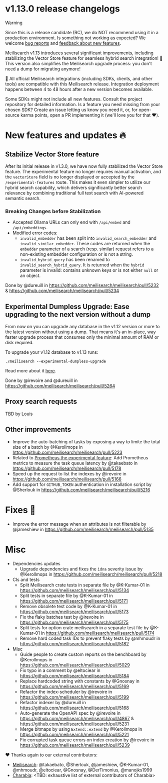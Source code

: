 # v1.13.0 release changelogs

<!-- The following line should ONLY be put PRE-release changelogs -->
> [!WARNING]
> Since this is a release candidate (RC), we do NOT recommend using it in a production environment. Is something not working as expected? We welcome [bug reports](https://github.com/meilisearch/meilisearch/issues/new/choose) and [feedback about new features](https://github.com/meilisearch/product/discussions).

Meilisearch v1.13 introduces several significant improvements, including stabilizing the Vector Store feature for seamless hybrid search integration! 🎉 This version also simplifies the Meilisearch upgrade process: you don't need a dump for migrating anymore!

<!-- The following lines should NOT be put in the PRE-release changelogs -->
🧰 All official Meilisearch integrations (including SDKs, clients, and other tools) are compatible with this Meilisearch release. Integration deployment happens between 4 to 48 hours after a new version becomes available.

<!-- The following lines should NOT be put in the PRE-release changelogs -->
Some SDKs might not include all new features. Consult the project repository for detailed information. Is a feature you need missing from your chosen SDK? Create an issue letting us know you need it, or, for open-source karma points, open a PR implementing it (we'll love you for that ❤️).

# New features and updates 🔥

## Stabilize Vector Store feature

After its initial release in v1.3.0, we have now fully stabilized the Vector Store feature. The experimental feature no longer requires manual activation, and the `vectorStore` field is no longer displayed or accepted by the `/experimental-features` route. This makes it even simpler to utilize our hybrid search capability, which delivers significantly better search relevance by combining traditional full text search with AI-powered semantic search.

### Breaking Changes before Stabilization

* Accepted Ollama URLs can only end with `/api/embed` and `/api/embeddings`.
* Modified error codes:
  - `invalid_embedder` has been split into `invalid_search_embedder` and `invalid_similar_embedder`. These codes are returned when the `embedder` parameter of a search (resp. similar) request refers to a non-existing embedder configuration or is not a string.
  - `invalid_hybrid_query` has been renamed to `invalid_search_hybrid_query`. It is returned when the `hybrid` parameter is invalid: contains unknown keys or is not either `null` or an object.

Done by @dureuill in https://github.com/meilisearch/meilisearch/pull/5232 & https://github.com/meilisearch/meilisearch/pull/5234

## Experimental Dumpless Upgrade: Ease upgrading to the next version without a dump

From now on you can upgrade any database in the v1.12 version or more to the latest version without using a dump.
That means it's an in-place, way faster upgrade process that consumes only the minimal amount of RAM or disk required.

To upgrade your v1.12 database to v1.13 runs:
```
./meilisearch --experimental-dumpless-upgrade
```

Read more about it [here](https://github.com/orgs/meilisearch/discussions/804).

Done by @irevoire and @dureuill in https://github.com/meilisearch/meilisearch/pull/5264

## Proxy search requests

TBD by Louis

## Other improvements

* Improve the auto-batching of tasks by exposing a way to limite the total size of a batch by @Kerollmops in https://github.com/meilisearch/meilisearch/pull/5223
* Related to [Prometheus the experimental feature](https://github.com/orgs/meilisearch/discussions/625): Add Prometheus metrics to measure the task queue latency by @takaebato in https://github.com/meilisearch/meilisearch/pull/5178
* Speed up the request to list the indexes by @irevoire in https://github.com/meilisearch/meilisearch/pull/5166
* Add support for `GITHUB_TOKEN` authentication in installation script by @Sherlouk in https://github.com/meilisearch/meilisearch/pull/5216

# Fixes 🐞

* Improve the error message when an attributes is not filterable by @jameshiew in https://github.com/meilisearch/meilisearch/pull/5135

# Misc

* Dependencies updates
  * Upgrade dependencies and fixes the `idna` severity issue by @Kerollmops in https://github.com/meilisearch/meilisearch/pull/5218
* CIs and tests
  * Split Meilisearch crate tests in separate file by @K-Kumar-01 in https://github.com/meilisearch/meilisearch/pull/5134
  * Split tests in separate file by @K-Kumar-01 in https://github.com/meilisearch/meilisearch/pull/5171
  * Remove obsolete test code by @K-Kumar-01 in https://github.com/meilisearch/meilisearch/pull/5173
  * Fix the flaky batches test by @irevoire in https://github.com/meilisearch/meilisearch/pull/5175
  * Split tests for option crate meilisearch in a separate test file by @K-Kumar-01 in https://github.com/meilisearch/meilisearch/pull/5174
  * Remove hard coded task IDs to prevent flaky tests by @mhmoudr in https://github.com/meilisearch/meilisearch/pull/5182
* Misc
  * Guide people to create custom reports on the benchboard by @Kerollmops in https://github.com/meilisearch/meilisearch/pull/5029
  * Fix typo in a comment by @eltociear in https://github.com/meilisearch/meilisearch/pull/5184
  * Replace hardcoded string with constants by @Gnosnay in https://github.com/meilisearch/meilisearch/pull/5169
  * Refactor the index-scheduler by @irevoire in https://github.com/meilisearch/meilisearch/pull/5199
  * Refactor indexer by @dureuill in https://github.com/meilisearch/meilisearch/pull/5168
  * Auto-generate the OpenAPI spec by @irevoire in https://github.com/meilisearch/meilisearch/pull/4867 & https://github.com/meilisearch/meilisearch/pull/5231
  * Merge bitmaps by using `Extend::extend` by @Kerollmops in https://github.com/meilisearch/meilisearch/pull/5221
  * Fix corrupted task queue errors on index creation by @irevoire in https://github.com/meilisearch/meilisearch/pull/5239

❤️ Thanks again to our external contributors:
- [Meilisearch](https://github.com/meilisearch/meilisearch): @takaebato, @Sherlouk, @jameshiew, @K-Kumar-01, @mhmoudr, @eltociear, @Gnosnay, @DerTimonius, @manojks1999
- [Charabia](https://github.com/meilisearch/charabia): <TBD: exhaustive list of external contributors of Charabia>
